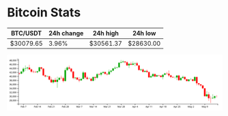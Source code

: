 # Bitcoin Stats

BTC/USDT|24h change|24h high|24h low|
|---|---|---|---|
|$30079.65|3.96%|$30561.37|$28630.00|

<img src="./chart.svg">
